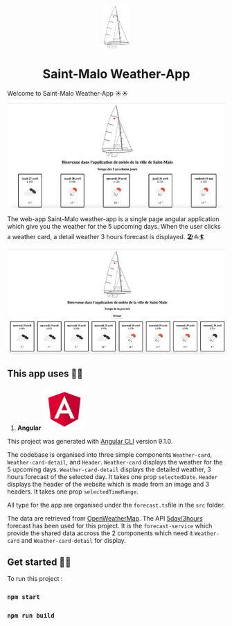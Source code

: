 <p align="center">
    <img alt="logoweatherapp" src="./src/assets/logo-bateau.png" width="60" />
  </a>
</p>
<h1 align="center">
  Saint-Malo Weather-App
</h1>

Welcome to Saint-Malo Weather-App ☀️☀️

<img alt="screesnhot" src="./src/assets/screenshotweathercard copie.jpg" />

The web-app Saint-Malo weather-app is a single page angular application which give you the weather for the 5 upcoming days. When the user clicks a weather card, a detail weather 3 hours forecast is displayed.  🏖️⛵🏄

<img alt="screesnhot" src="./src/assets/screenshotdetailledweathercard copie.jpg" />

## This app uses 🍁🍁

1.  **Angular**
    <img alt="logoAngular" src="./src/assets/Angular_logo.svg copie.png" />

This project was generated with [Angular CLI](https://github.com/angular/angular-cli) version 9.1.0.

The codebase is organised into three simple components `Weather-card`, `Weather-card-detail`, and `Header`.
`Weather-card` displays the weather for the 5 upcoming days.
`Weather-card-detail` displays the detailed weather, 3 hours forecast of the selected day. It takes one prop `selectedDate`.
`Header` displays the header of the website which is made from an image and 3 headers. It takes one prop `selectedTimeRange`.

All type for the app are organised under the `forecast.ts`file in the `src` folder.

The data are retrieved from [OpenWeatherMap](https://openweathermap.org/). The API [5day/3hours](https://openweathermap.org/forecast5) forecast has been used for this project. It is the `forecast-service` which provide the shared data accross the 2 components which need it `Weather-card` and `Weather-card-detail` for display.

## Get started 🚀🚀

To run this project :

### `npm start`

### `npm run build`
